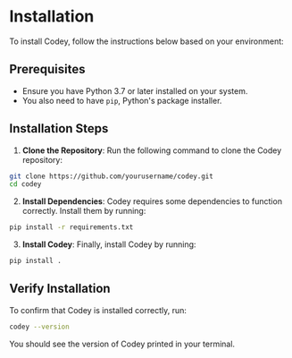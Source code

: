 # Installation

To install Codey, follow the instructions below based on your environment:

## Prerequisites
- Ensure you have Python 3.7 or later installed on your system.
- You also need to have `pip`, Python's package installer.

## Installation Steps
1. **Clone the Repository**:
 Run the following command to clone the Codey repository:
 
 ```bash
 git clone https://github.com/yourusername/codey.git
 cd codey
 ```

2. **Install Dependencies**:
 Codey requires some dependencies to function correctly. Install them by running:
 
 ```bash
 pip install -r requirements.txt
 ```

3. **Install Codey**:
 Finally, install Codey by running:
 
 ```bash
 pip install .
 ```

## Verify Installation
To confirm that Codey is installed correctly, run:

```bash
codey --version
```

You should see the version of Codey printed in your terminal.